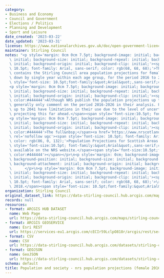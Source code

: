 ```yaml
---
category:
- Business and Economy
- Council and Government
- Elections / Politics
- Planning and Development
- Sport and Leisure
date_created: '2023-03-22'
date_updated: '2023-03-31'
license: https://www.nationalarchives.gov.uk/doc/open-government-licence/version/3/
maintainer: Stirling Council
notes: "<p style='margin: 0cm 0cm 7.5pt; background-image: initial; background-position:\
  \ initial; background-size: initial; background-repeat: initial; background-attachment:\
  \ initial; background-origin: initial; background-clip: initial;'><span style='font-size:\
  \ 10.5pt; font-family: Arial, sans-serif; color: rgb(68, 68, 68);'>This dataset\
  \ contains the Stirling Council area population projections for females, broken\
  \ down by single year within each age group, for the period 2016 to 2041 (2016 based).</span><span\
  \ style='font-size: 10.5pt;font-family:&quot;Arial&quot;,sans-serif;color:#444444'></span></p>\n\
  <p style='margin: 0cm 0cm 7.5pt; background-image: initial; background-position:\
  \ initial; background-size: initial; background-repeat: initial; background-attachment:\
  \ initial; background-origin: initial; background-clip: initial;'><span style='font-size:10.5pt;font-family:&quot;Arial&quot;,sans-serif;\
  \ color:#444444'>Although NRS publish the population projections up to 2041, they\
  \ generally only comment on the period 2016-2026 in their analysis. Projections\
  \ up to 2041 have limitations in their use due to the level of uncertainty with\
  \ projecting this far ahead.</span><span style='font-size:10.5pt; font-family:&quot;Arial&quot;,sans-serif;color:#444444'></span></p>\n\
  <p style='margin: 0cm 0cm 7.5pt; background-image: initial; background-position:\
  \ initial; background-size: initial; background-repeat: initial; background-attachment:\
  \ initial; background-origin: initial; background-clip: initial;'><span style='font-size:10.5pt;font-family:&quot;Arial&quot;,sans-serif;\
  \ color:#444444'>The full&nbsp;</span><a href='https://www.nrscotland.gov.uk/statistics-and-data/statistics/statistics-by-theme/population/population-projections/sub-national-population-projections/2016-based'\
  \ rel='nofollow ugc'><span style='font-size: 10.5pt; font-family: Arial, sans-serif;\
  \ color: rgb(86, 0, 132);'>Population Projections for Scottish Areas (2016-based)</span></a><span\
  \ style='font-size:10.5pt; font-family:&quot;Arial&quot;,sans-serif;color:#444444'>&nbsp;is\
  \ available on the NRS website.</span><span style='font-size:10.5pt;font-family:&quot;Arial&quot;,sans-serif;\
  \ color:#444444'></span></p>\n<p style='margin: 0cm; background-image: initial;\
  \ background-position: initial; background-size: initial; background-repeat: initial;\
  \ background-attachment: initial; background-origin: initial; background-clip: initial;'>\
  \      </p>\n<p style='margin: 0cm 0cm 7.5pt; background-image: initial; background-position:\
  \ initial; background-size: initial; background-repeat: initial; background-attachment:\
  \ initial; background-origin: initial; background-clip: initial;'><span style='font-size:\
  \ 10.5pt; font-family: Arial, sans-serif; color: rgb(68, 68, 68);'>\xA9 Crown Copyright\
  \ 2018.</span><span style='font-size: 10.5pt;font-family:&quot;Arial&quot;,sans-serif;color:#444444'></span></p>"
organization: Stirling Council
original_dataset_link: https://data-stirling-council.hub.arcgis.com/maps/stirling-council::population-and-society-nrs-population-projections-female-2016-to-2041
records: null
resources:
- format: ARCGIS HUB DATASET
  name: Web Page
  url: https://data-stirling-council.hub.arcgis.com/maps/stirling-council::population-and-society-nrs-population-projections-female-2016-to-2041
- format: ARCGIS GEOSERVICE
  name: Esri REST
  url: https://services-eu1.arcgis.com/cECIr59LclpO818r/arcgis/rest/services/population%20and%20society%20-%20nrs%20population%20projections%20(female%202016)/FeatureServer/0
- format: CSV
  name: CSV
  url: https://data-stirling-council.hub.arcgis.com/datasets/stirling-council::population-and-society-nrs-population-projections-female-2016-to-2041.csv?outSR=%7B%22latestWkid%22%3A3857%2C%22wkid%22%3A102100%7D
- format: GEOJSON
  name: GeoJSON
  url: https://data-stirling-council.hub.arcgis.com/datasets/stirling-council::population-and-society-nrs-population-projections-female-2016-to-2041.geojson?outSR=%7B%22latestWkid%22%3A3857%2C%22wkid%22%3A102100%7D
schema: default
title: Population and society - nrs population projections (female 2016 to 2041)
---
```

